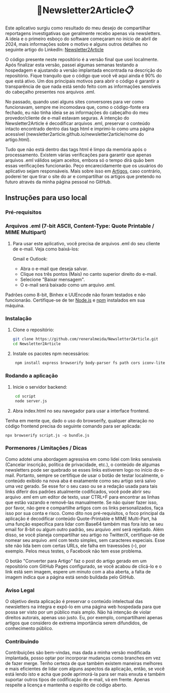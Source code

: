 <div align="center">
  <h1>📩Newsletter2Article📋</h1>
</div>

Este aplicativo surgiu como resultado do meu desejo de compartilhar reportagens investigativas que geralmente recebo apenas via newsletters. A ideia e o primeiro esboço do software começaram no início de abril de 2024, mais informações sobre o motivo e alguns outros detalhes no seguinte artigo do LinkedIn: [Newsletter2Article](https://www.linkedin.com/posts/reneralmeida_vers%C3%A3o-em-portugu%C3%AAs-do-artigo-publicado-h%C3%A1-activity-7208620232758726657-7wBW?utm_source=share&utm_medium=member_desktop)

O código presente neste repositório é a versão final que usei localmente. Após finalizar esta versão, passei algumas semanas testando a hospedagem e ajustando a versão implantada encontrada na descrição do repositório. Fique tranquilo que o código que você vê aqui ainda é 90% do que está ativo. Um dos principais motivos para abrir o código é garantir a transparência de que nada está sendo feito com as informações sensíveis do cabeçalho presentes nos arquivos .eml.

No passado, quando usei alguns sites conversores para ver como funcionavam, sempre me incomodava que, como o código-fonte era fechado, eu não tinha ideia se as informações do cabeçalho do meu provedor/cliente de e-mail estavam seguras. A intenção do Newsletter2Article é decodificar arquivos .eml, preservar o conteúdo intacto encontrado dentro das tags html e imprimi-lo como uma página acessível (newsletter2article.github.io/newsletter2article/nome do artigo.html).

Tudo que não está dentro das tags html é limpo da memória após o processamento. Existem várias verificações para garantir que apenas arquivos .eml válidos sejam aceitos, embora só o tempo dirá quão bem essas verificações funcionarão. Peço encarecidamente que os usuários do aplicativo sejam responsáveis. Mais sobre isso em [Artigos](https://github.com/newsletter2article), caso contrário, poderei ter que tirar o site do ar e compartilhar os artigos que pretendo no futuro através da minha página pessoal no GitHub.

## Instruções para uso local

### Pré-requisitos

### Arquivos .eml (7-bit ASCII, Content-Type: Quote Printable / MIME Multipart)

 1. Para usar este aplicativo, você precisa de arquivos .eml do seu cliente de e-mail. Veja como baixá-los:

      Gmail e Outlook:
       - Abra o e-mail que deseja salvar.
       - Clique nos três pontos (Mais) no canto superior direito do e-mail.
       - Selecione "Baixar mensagem".
       - O e-mail será baixado como um arquivo .eml.

Padrões como 8-bit, Binhex e UUEncode não foram testados e não funcionarão.
Certifique-se de ter [Node.js](https://nodejs.org/) e [npm](https://www.npmjs.com/) instalados em sua máquina.

### Instalação

1. Clone o repositório:
   ```bash
   git clone https://github.com/reneralmeida/Newsletter2Article.git
   cd Newsletter2Article
   ``` 

2. Instale os pacotes npm necessários:

   ```bash
    npm install express browserify body-parser fs path cors iconv-lite
   ``` 

### Rodando a aplicação

1. Inicie o servidor backend:

   ```bash
    cd script
    node server.js
   ```
   
 2. Abra index.html no seu navegador para usar a interface frontend.

Tenha em mente que, dado o uso do browserify, qualquer alteração no código frontend precisa do seguinte comando para ser aplicada:
```
npx browserify script.js -o bundle.js
```

### Pormenores / Limitações / Dicas

Como adotei uma abordagem agressiva em como lidei com links sensíveis (Cancelar inscrição, política de privacidade, etc.), o conteúdo de algumas newsletters pode ser quebrado se esses links estiverem logo no início do e-mail. Portanto, sempre se certifique de usar o botão de testar localmente, o conteúdo exibido na nova aba é exatamente como seu artigo será salvo uma vez gerado. Se esse for o seu caso ou se a redação usada para tais links diferir dos padrões atualmente codificados, você pode abrir seu arquivo .eml em um editor de texto, usar CTRL+F para encontrar as linhas que estão vazando e removê-las manualmente. Se não quiser fazer isso, por favor, não gere e compartilhe artigos com os links personalizados, faça isso por sua conta e risco.
Como dito nos pré-requisitos, o foco principal da aplicação é decodificar conteúdo Quote-Printable e MIME Multi-Part, há uma função específica para lidar com Base64 também mas fora isto se seu email for 8-bit ou algum outro padrão, seu arquivo .eml será rejeitado.
Além disso, se você planeja compartilhar seu artigo no Twitter/X, certifique-se de nomear seu arquivo .eml com texto simples, sem caracteres especiais. Esse site não lida bem com certas URLs, ele falha em travessões (–), por exemplo. Pelos meus testes, o Facebook não tem esse problema.

O botão "Converter para Artigo" faz o post do artigo gerado em um repositório com GitHub Pages configurado, se você acabou de clicá-lo e o link está sem imagem, espere um minuto com a aba aberta, a falta de imagem indica que a página está sendo buildada pelo GitHub.

### Aviso Legal

O objetivo desta aplicação é preservar o conteúdo intelectual das newsletters na íntegra e expô-lo em uma página web hospedada para que possa ser visto por um público mais amplo. Não há intenção de violar direitos autorais, apenas uso justo. Eu, por exemplo, compartilharei apenas artigos que considero de extrema importância serem difundidos, de conhecimento público.

### Contribuindo

Contribuições são bem-vindas, mas dada a minha versão modificada implantada, posso optar por incorporar mudanças como branches em vez de fazer merge. Tenho certeza de que também existem maneiras melhores e mais eficientes de lidar com alguns aspectos da aplicação, então, se você está lendo isto e acha que pode aprimorá-la para ser mais enxuta e também suportar outros tipos de codificação de e-mail, vá em frente. Apenas respeite a licença e mantenha o espírito de código aberto.